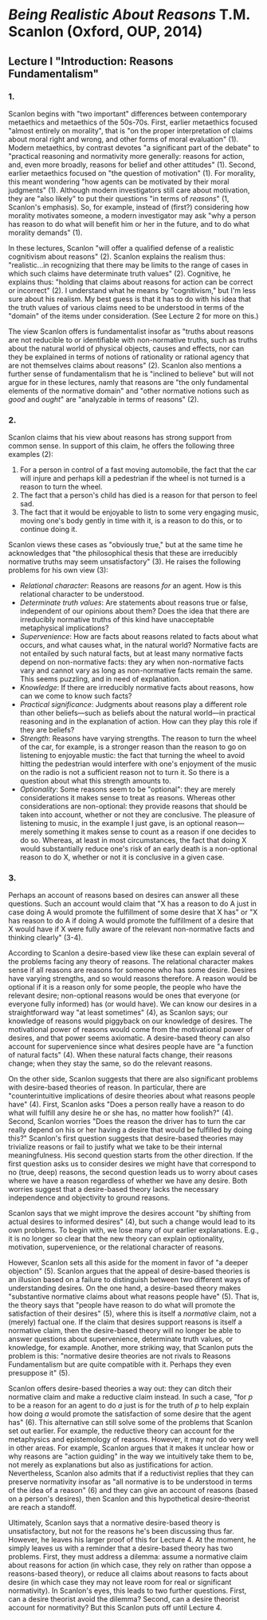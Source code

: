 # *Being Realistic About Reasons* T.M. Scanlon (Oxford, OUP, 2014)

## Lecture I "Introduction: Reasons Fundamentalism"

### 1.

Scanlon begins with "two important" differences between contemporary metaethics and metaethics of the 50s-70s. First, earlier metaethics focused "almost entirely on morality", that is "on the proper interpretation of claims about moral right and wrong, and other forms of moral evaluation" (1). Modern metaethics, by contrast devotes "a significant part of the debate" to "practical reasoning and normativity more generally: reasons for action, and, even more broadly, reasons for belief and other attitudes" (1). Second, earlier metaethics focused on "the question of motivation" (1). For morality, this meant wondering "how agents can be motivated by their moral judgments" (1). Although modern investigators still care about motivation, they are "also likely" to put their questions "in terms of *reasons*" (1, Scanlon's emphasis). So, for example, instead of (first?) considering how morality motivates someone, a modern investigator may ask "why a person has reason to do what will benefit him or her in the future, and to do what morality demands" (1).

In these lectures, Scanlon "will offer a qualified defense of a realistic cognitivism about reasons" (2). Scanlon explains the realism thus: "realistic...in recognizing that there may be limits to the range of cases in which such claims have determinate truth values" (2). Cognitive, he explains thus: "holding that claims about reasons for action can be correct or incorrect" (2). I understand what he means by "cognitivism," but I'm less sure about his realism. My best guess is that it has to do with his idea that the truth values of various claims need to be understood in terms of the "domain" of the items under consideration. (See Lecture 2 for more on this.)

The view Scanlon offers is fundamentalist insofar as "truths about reasons are not reducible to or identifiable with non-normative truths, such as truths about the natural world of physical objects, causes and effects, nor can they be explained in terms of notions of rationality or rational agency that are not themselves claims about reasons" (2). Scanlon also mentions a further sense of fundamentalism that he is "inclined to believe" but will not argue for in these lectures, namly that reasons are "the only fundamental elements of the normative domain" and "other normative notions such as *good* and *ought*" are "analyzable in terms of reasons" (2).

### 2.

Scanlon claims that his view about reasons has strong support from common sense. In support of this claim, he offers the following three examples (2):

1. For a person in control of a fast moving automobile, the fact that the car will injure and perhaps kill a pedestrian if the wheel is not turned is a reason to turn the wheel.
1. The fact that a person's child has died is a reason for that person to feel sad.
1. The fact that it would be enjoyable to listn to some very engaging music, moving one's body gently in time with it, is a reason to do this, or to continue doing it.

Scanlon views these cases as "obviously true," but at the same time he acknowledges that "the philosophical thesis that these are irreducibly normative truths may seem unsatisfactory" (3). He raises the following problems for his own view (3):

+ *Relational character*: Reasons are reasons *for* an agent. How is this relational character to be understood.
+ *Determinate truth values*: Are statements about reasons true or false, independent of our opinions about them? Does the idea that there are irreducibly normative truths of this kind have unacceptable metaphysical implications?
+ *Supervenience*: How are facts about reasons related to facts about what occurs, and what causes what, in the natural world? Normative facts are not entailed by such natural facts, but at least many normative facts depend on non-normative facts: they ary when non-normative facts vary and cannot vary as long as non-normative facts remain the same. This seems puzzling, and in need of explanation.
+ *Knowledge*: If there are irreducibly normative facts about reasons, how can we come to know such facts?
+ *Practical significance*: Judgments about reasons play a different role than other beliefs—such as beliefs about the natural world—in practical reasoning and in the explanation of action. How can they play this role if they are beliefs?
+ *Strength*: Reasons have varying strengths. The reason to turn the wheel of the car, for example, is a stronger reason than the reason to go on listening to enjoyable mustic: the fact that turning the wheel to avoid hitting the pedestrian would interfere with one's enjoyment of the music on the radio is not a sufficient reason not to turn it. So there is a question about what this strength amounts to.
+ *Optionality*: Some reasons seem to be "optional": they are merely considerations it makes sense to treat as reasons. Whereas other considerations are non-optional: they provide reasons that should be taken into account, whether or not they are conclusive. The pleasure of listening to music, in the example I just gave, is an optional reason—merely something it makes sense to count as a reason if one decides to do so. Whereas, at least in most circumstances, the fact that doing X would substantially reduce one's risk of an early death is a non-optional reason to do X, whether or not it is conclusive in a given case.

### 3.

Perhaps an account of reasons based on desires can answer all these questions. Such an account would claim that "X has a reason to do A just in case doing A would promote the fulfillment of some desire that X has" or "X has reason to do A if doing A would promote the fulfillment of a desire that X would have if X were fully aware of the relevant non-normative facts and thinking clearly" (3-4).

According to Scanlon a desire-based view like these can explain several of the problems facing any theory of reasons. The relational character makes sense if all reasons are reasons for someone who has some desire. Desires have varying strengths, and so would reasons therefore. A reason would be optional if it is a reason only for some people, the people who have the relevant desire; non-optional reasons would be ones that everyone (or everyone fully informed) has (or would have). We can know our desires in a straightforward way "at least sometimes" (4), as Scanlon says; our knowledge of reasons would piggyback on our knowledge of desires. The motivational power of reasons would come from the motivational power of desires, and that power seems axiomatic. A desire-based theory can also account for supervenience since what desires people have are "a function of natural facts" (4). When these natural facts change, their reasons change; when they stay the same, so do the relevant reasons.

On the other side, Scanlon suggests that there are also significant problems with desire-based theories of reason. In particular, there are "counterintuitive implications of desire theories about what reasons people have" (4). First, Scanlon asks "Does a person really have a reason to do what will fulfill any desire he or she has, no matter how foolish?" (4). Second, Scanlon worries "Does the reason the driver has to turn the car really depend on his or her having a desire that would be fulfilled by doing this?" Scanlon's first question suggests that desire-based theories may trivialize reasons or fail to justify what we take to be their internal meaningfulness. His second question starts from the other direction. If the first question asks us to consider desires we might have that correspond to no (true, deep) reasons, the second question leads us to worry about cases where we have a reason regardless of whether we have any desire. Both worries suggest that a desire-based theory lacks the necessary independence and objectivity to ground reasons.

Scanlon says that we might improve the desires account "by shifting from actual desires to informed desires" (4), but such a change would lead to its own problems. To begin with, we lose many of our earlier explanations. E.g., it is no longer so clear that the new theory can explain optionality, motivation, supervenience, or the relational character of reasons.

However, Scanlon sets all this aside for the moment in favor of "a deeper objection" (5). Scanlon argues that the appeal of desire-based theories is an illusion based on a failure to distinguish between two different ways of understanding desires. On the one hand, a desire-based theory makes "substantive normative claims about what reasons people have" (5). That is, the theory says that "people have reason to do what will promote the satisfaction of their desires" (5), where this is itself a *normative* claim, not a (merely) factual one. If the claim that desires support reasons is itself a normative claim, then the desire-based theory will no longer be able to answer questions about supervenience, determinate truth values, or knowledge, for example. Another, more striking way, that Scanlon puts the problem is this: "normative desire theories are not rivals to Reasons Fundamentalism but are quite compatible with it. Perhaps they even presuppose it" (5).

Scanlon offers desire-based theories a way out: they can ditch their normative claim and make a reductive claim instead. In such a case, "for *p* to be a reason for an agent to do *a* just is for the truth of *p* to help explain how doing *a* would promote the satisfaction of some desire that the agent has" (6). This alternative can still solve some of the problems that Scanlon set out earlier. For example, the reductive theory can account for the metaphysics and epistemology of reasons. However, it may not do very well in other areas. For example, Scanlon argues that it makes it unclear how or why reasons are "action guiding" in the way we intuitively take them to be, not merely as explanations but also as justifications for action. Nevertheless, Scanlon also admits that if a reductivist replies that they can preserve normativity insofar as "all normative is to be understood in terms of the idea of a reason" (6) and they can give an account of reasons (based on a person's desires), then Scanlon and this hypothetical desire-theorist are reach a standoff.

Ultimately, Scanlon says that a normative desire-based theory is unsatisfactory, but not for the reasons he's been discussing thus far. However, he leaves his larger proof of this for Lecture 4. At the moment, he simply leaves us with a reminder that a desire-based theory has two problems. First, they must address a dilemma: assume a normative claim about reasons for action (in which case, they rely on rather than oppose a reasons-based theory), or reduce all claims about reasons to facts about desire (in which case they may not leave room for real or significant normativity). In Scanlon's eyes, this leads to two further questions. First, can a desire theorist avoid the dilemma? Second, can a desire theorist account for normativity? But this Scanlon puts off until Lecture 4.
